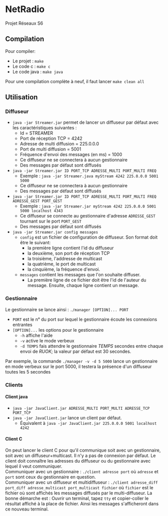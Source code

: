 # NetRadio
Projet Réseaux S6

## Compilation

Pour compiler:
- Le projet : `make`
- Le code c : `make c`
- Le code java : `make java`

Pour une compilation complète à neuf, il faut lancer `make clean all`

## Utilisation
### Diffuseur

* `java -jar Streamer.jar` permet de lancer un diffuseur par défaut avec les caractéristiques suivantes :
    * Id = STREAMER
    * Port de réception TCP = 4242
    * Adresse de multi diffusion = 225.0.0.0
    * Port de multi diffusion = 5001
    * Fréquence d'envoi des messages (en ms) = 1000
    * Ce diffuseur ne se connectera à aucun gestionnaire
    * Des messages par défaut sont diffusés
* `java -jar Streamer.jar ID PORT_TCP ADRESSE_MULTI PORT_MULTI FREQ`
   * Exemple : `java -jar Streamer.java myStream 4242 225.0.0.0 5001 5000`
   * Ce diffuseur ne se connectera à aucun gestionnaire
   * Des messages par défaut sont diffusés
* `java -jar Streamer.jar ID PORT_TCP ADRESSE_MULTI PORT_MULTI FREQ ADRESSE_GEST PORT_GEST`
   * Exemple : `java -jar Streamer.jar myStream 4242 225.0.0.0 5001 5000 localhost 4343`
   * Ce diffuseur se connecte au gestionnaire d'adresse `ADRESSE_GEST` tournant sur le port `PORT_GEST`
   * Des messages par défaut sont diffusés
* `java -jar Streamer.jar config messages`
   * `config` est un fichier de configuration de diffuseur. Son format doit être le suivant:
      * la première ligne contient l'id du diffuseur
      * la deuxième, son port de réception TCP
      * la troisième, l'addresse de multicast
      * la quatrième, le port de multicast
      * la cinquième, la fréquence d'envoi.
   * `messages` contient les messages que l'on souhaite diffuser.
      * La première ligne de ce fichier doit être l'id de l'auteur du message. Ensuite, chaque ligne contient un message.

### Gestionnaire
Le gestionnaire se lance ainsi : `./manager [OPTION]... PORT`
- `PORT` est le n° du port sur lequel le gestionnaire écoute les connexions entrantes
- `[OPTION]...` les options pour le gestionnaire
   - `-h` affiche l'aide
   - `-v` active le mode verbeux
   - `-d TEMPS` fais attendre le gestionnaire *TEMPS* secondes entre chaque envoi de *RUOK*; la valeur par défaut est 30 secondes.

Par exemple, la commande `./manager -v -d 5 5000` lance un gestionnaire en mode verbeux sur le port 5000, il testera la présence d'un diffuseur toutes les 5 secondes 


### Clients
#### Client java
* `java -jar JavaClient.jar ADRESSE_MULTI PORT_MULTI ADRESSE_TCP PORT_TCP`
* `java -jar JavaClient.jar` lance un client par défaut. 
   * Équivalent à `java -jar JavaClient.jar 225.0.0.0 5001 localhost 4242` 

#### Client C 
On peut lancer le client C pour qu'il communique soit avec un gestionnaire, soit avec un diffuseur+multicast. Il n'y a pas de connexion par défaut. Le client doit connaître les adresses du diffuseur ou du gestionnaire avec lequel il veut communiquer.  
Communiquer avec un gestionnaire : ``./client adresse port`` où ``adresse`` et ``port`` sont ceux du gestionnaire en question.  
Communiquer avec un diffuseur et multidiffuseur : ``./client adresse_diff port_diff adresse_multicast port_multicast fichier`` où ``fichier`` est le fichier où sont affichés les messages diffusés par le multi-diffuseur. La bonne démarche est : Ouvrir un terminal, tapez ``tty`` et copier-coller le résultat affiché à la place de fichier. Ainsi les messages s'afficheront dans ce nouveau terminal.
 
